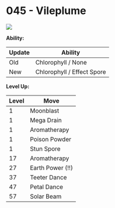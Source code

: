 # 045 - Vileplume
![][045]

**Ability:**

Update | Ability
---    | ---
Old    | Chlorophyll / None
New    | Chlorophyll / Effect Spore

**Level Up:**

Level | Move
---   | ---
  1   | Moonblast
  1   | Mega Drain
  1   | Aromatherapy
  1   | Poison Powder
  1   | Stun Spore
 17   | Aromatherapy
 27   | Earth Power (!!)
 37   | Teeter Dance
 47   | Petal Dance
 57   | Solar Beam



[045]: /img/pokemon/045.png
